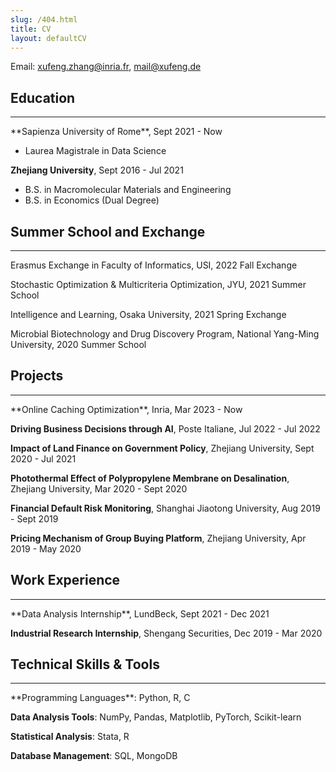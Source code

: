 ```yaml
---
slug: /404.html
title: CV
layout: defaultCV
---
```

Email: xufeng.zhang@inria.fr, mail@xufeng.de

## Education 
<hr>
**Sapienza University of Rome**, Sept 2021 - Now

- Laurea Magistrale in Data Science

**Zhejiang University**, Sept 2016 - Jul 2021

- B.S. in Macromolecular Materials and Engineering
- B.S. in Economics (Dual Degree)

## Summer School and Exchange
<hr>
Erasmus Exchange in Faculty of Informatics, USI, 2022 Fall Exchange

Stochastic Optimization & Multicriteria Optimization, JYU, 2021 Summer School

Intelligence and Learning, Osaka University, 2021 Spring Exchange

Microbial Biotechnology and Drug Discovery Program, National Yang-Ming University, 2020 Summer School

## Projects
<hr>
**Online Caching Optimization**, Inria, Mar 2023 - Now

**Driving Business Decisions through AI**, Poste Italiane,  Jul 2022 - Jul 2022

**Impact of Land Finance on Government Policy**, Zhejiang University, Sept 2020 - Jul 2021

**Photothermal Effect of Polypropylene Membrane on Desalination**, Zhejiang University, Mar 2020 - Sept 2020

**Financial Default Risk Monitoring**, Shanghai Jiaotong University, Aug 2019 - Sept 2019

**Pricing Mechanism of Group Buying Platform**, Zhejiang University, Apr 2019 - May 2020

## Work Experience
<hr>
**Data Analysis Internship**, LundBeck, Sept 2021 - Dec 2021

**Industrial Research Internship**, Shengang Securities, Dec 2019 - Mar 2020

## Technical Skills & Tools
<hr>
**Programming Languages**: Python, R, C

**Data Analysis Tools**: NumPy, Pandas, Matplotlib, PyTorch, Scikit-learn

**Statistical Analysis**: Stata, R

**Database Management**: SQL, MongoDB